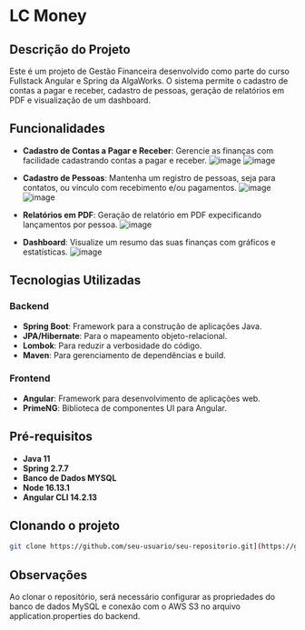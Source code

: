 # LC Money

## Descrição do Projeto

Este é um projeto de Gestão Financeira desenvolvido como parte do curso Fullstack Angular e Spring da AlgaWorks. O sistema permite o cadastro de contas a pagar e receber, cadastro de pessoas, geração de relatórios em PDF e visualização de um dashboard.

## Funcionalidades

- **Cadastro de Contas a Pagar e Receber**: Gerencie as finanças com facilidade cadastrando contas a pagar e receber.
  ![image](https://github.com/lucascosta95/LcMoney/assets/89352940/36f2be97-795f-4ad5-87d9-98ace7f29db1)
  ![image](https://github.com/lucascosta95/LcMoney/assets/89352940/434fd4f9-81ad-4fc7-b428-2f565bc5372c)

- **Cadastro de Pessoas**: Mantenha um registro de pessoas, seja para contatos, ou vinculo com recebimento e/ou pagamentos.
  ![image](https://github.com/lucascosta95/LcMoney/assets/89352940/4f036ce9-446b-4445-aae1-126f051fdbec)
  ![image](https://github.com/lucascosta95/LcMoney/assets/89352940/ba726124-7a10-4c0c-bd13-d58fc61701f8)

- **Relatórios em PDF**: Geração de relatório em PDF expecificando lançamentos por pessoa.
  ![image](https://github.com/lucascosta95/LcMoney/assets/89352940/d11aba13-2700-442d-847d-06d1b42ee74c)

- **Dashboard**: Visualize um resumo das suas finanças com gráficos e estatísticas.
![image](https://github.com/lucascosta95/LcMoney/assets/89352940/c015b412-ab42-4124-8b37-bc7455987492)


## Tecnologias Utilizadas

### Backend
- **Spring Boot**: Framework para a construção de aplicações Java.
- **JPA/Hibernate**: Para o mapeamento objeto-relacional.
- **Lombok**: Para reduzir a verbosidade do código.
- **Maven**: Para gerenciamento de dependências e build.

### Frontend
- **Angular**: Framework para desenvolvimento de aplicações web.
- **PrimeNG**: Biblioteca de componentes UI para Angular.

## Pré-requisitos

- **Java 11**
- **Spring 2.7.7**
- **Banco de Dados MYSQL**
- **Node 16.13.1**
- **Angular CLI 14.2.13**
  

## Clonando o projeto
   ```bash
   git clone https://github.com/seu-usuario/seu-repositorio.git](https://github.com/lucascosta95/LcMoney.git
```
## Observações
Ao clonar o repositório, será necessário configurar as propriedades do banco de dados MySQL e conexão com o AWS S3 no arquivo application.properties do backend.


